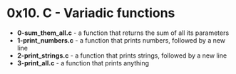 <h1>0x10. C - Variadic functions</h1>
<ul>
<li><b>0-sum_them_all.c</b> - a function that returns the sum of all its parameters</li>
<li><b>1-print_numbers.c</b> - a function that prints numbers, followed by a new line</li>
<li><b>2-print_strings.c</b> - a function that prints strings, followed by a new line</li>
<li><b>3-print_all.c</b> - a function that prints anything</li>
</ul>
